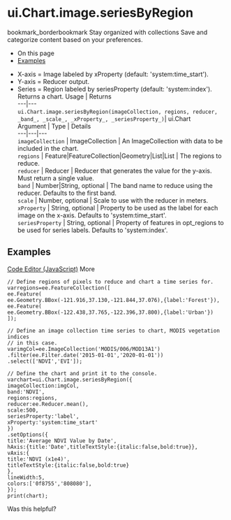  
#  ui.Chart.image.seriesByRegion
bookmark_borderbookmark Stay organized with collections  Save and categorize content based on your preferences.
  * On this page
  * [Examples](https://developers.google.com/earth-engine/apidocs/ui-chart-image-seriesbyregion#examples)


- X-axis = Image labeled by xProperty (default: 'system:time_start').
- Y-axis = Reducer output.
- Series = Region labeled by seriesProperty (default: 'system:index').
Returns a chart.
Usage | Returns  
---|---  
`ui.Chart.image.seriesByRegion(imageCollection, regions, reducer, _band_, _scale_, _xProperty_, _seriesProperty_)`|  ui.Chart  
Argument | Type | Details  
---|---|---  
`imageCollection` | ImageCollection | An ImageCollection with data to be included in the chart.  
`regions` | Feature|FeatureCollection|Geometry|List<Feature>|List<Geometry> | The regions to reduce.  
`reducer` | Reducer | Reducer that generates the value for the y-axis. Must return a single value.  
`band` | Number|String, optional | The band name to reduce using the reducer. Defaults to the first band.  
`scale` | Number, optional | Scale to use with the reducer in meters.  
`xProperty` | String, optional | Property to be used as the label for each image on the x-axis. Defaults to 'system:time_start'.  
`seriesProperty` | String, optional | Property of features in opt_regions to be used for series labels. Defaults to 'system:index'.  
## Examples
[Code Editor (JavaScript)](https://developers.google.com/earth-engine/apidocs/ui-chart-image-seriesbyregion#code-editor-javascript-sample) More
```
// Define regions of pixels to reduce and chart a time series for.
varregions=ee.FeatureCollection([
ee.Feature(
ee.Geometry.BBox(-121.916,37.130,-121.844,37.076),{label:'Forest'}),
ee.Feature(
ee.Geometry.BBox(-122.438,37.765,-122.396,37.800),{label:'Urban'})
]);

// Define an image collection time series to chart, MODIS vegetation indices
// in this case.
varimgCol=ee.ImageCollection('MODIS/006/MOD13A1')
.filter(ee.Filter.date('2015-01-01','2020-01-01'))
.select(['NDVI','EVI']);

// Define the chart and print it to the console.
varchart=ui.Chart.image.seriesByRegion({
imageCollection:imgCol,
band:'NDVI',
regions:regions,
reducer:ee.Reducer.mean(),
scale:500,
seriesProperty:'label',
xProperty:'system:time_start'
})
.setOptions({
title:'Average NDVI Value by Date',
hAxis:{title:'Date',titleTextStyle:{italic:false,bold:true}},
vAxis:{
title:'NDVI (x1e4)',
titleTextStyle:{italic:false,bold:true}
},
lineWidth:5,
colors:['0f8755','808080'],
});
print(chart);
```

Was this helpful?
